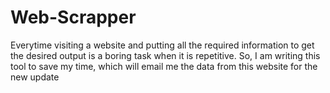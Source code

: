 # Web-Scrapper
Everytime visiting a website and putting all the required information to get the desired output is a boring task when it is repetitive. So, I am writing this tool to save my time, which will email me the data from this website for the new update
